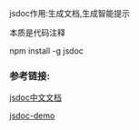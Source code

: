jsdoc作用:生成文档,生成智能提示

本质是代码注释

npm install -g jsdoc



### 参考链接:

[jsdoc中文文档](http://shouce.jb51.net/jsdoc/index.html)

[jsdoc-demo](https://github.com/Konata9/jsdoc-vue)

